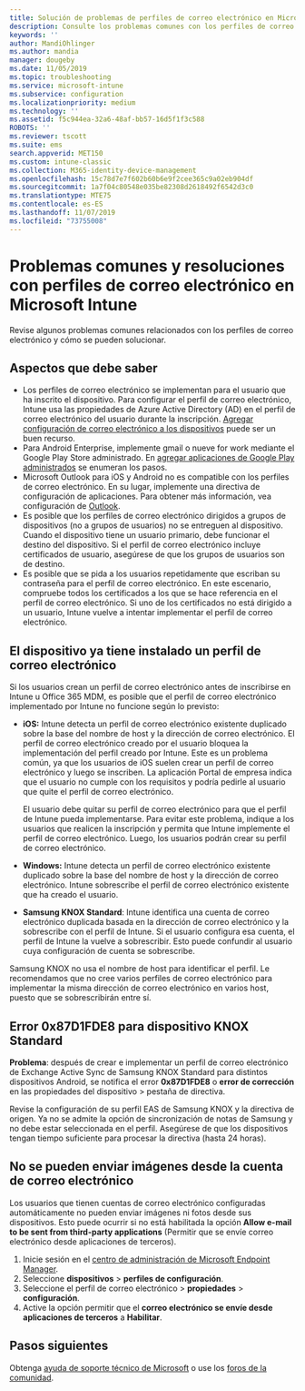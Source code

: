 ```yaml
---
title: Solución de problemas de perfiles de correo electrónico en Microsoft Intune - Azure | Microsoft Docs
description: Consulte los problemas comunes con los perfiles de correo electrónico en Microsoft Intune y sus soluciones, incluidos los perfiles de correo electrónico duplicados y errores en dispositivos Samsung KNOX Standard con Android.
keywords: ''
author: MandiOhlinger
ms.author: mandia
manager: dougeby
ms.date: 11/05/2019
ms.topic: troubleshooting
ms.service: microsoft-intune
ms.subservice: configuration
ms.localizationpriority: medium
ms.technology: ''
ms.assetid: f5c944ea-32a6-48af-bb57-16d5f1f3c588
ROBOTS: ''
ms.reviewer: tscott
ms.suite: ems
search.appverid: MET150
ms.custom: intune-classic
ms.collection: M365-identity-device-management
ms.openlocfilehash: 15c78d7e7f602b60b6e9f2cee365c9a02eb904df
ms.sourcegitcommit: 1a7f04c80548e035be82308d2618492f6542d3c0
ms.translationtype: MTE75
ms.contentlocale: es-ES
ms.lasthandoff: 11/07/2019
ms.locfileid: "73755008"
---
```

# <a name="common-issues-and-resolutions-with-email-profiles-in-microsoft-intune"></a>Problemas comunes y resoluciones con perfiles de correo electrónico en Microsoft Intune

Revise algunos problemas comunes relacionados con los perfiles de correo electrónico y cómo se pueden solucionar.

## <a name="what-you-need-to-know"></a>Aspectos que debe saber

- Los perfiles de correo electrónico se implementan para el usuario que ha inscrito el dispositivo. Para configurar el perfil de correo electrónico, Intune usa las propiedades de Azure Active Directory (AD) en el perfil de correo electrónico del usuario durante la inscripción. [Agregar configuración de correo electrónico a los dispositivos](email-settings-configure.md) puede ser un buen recurso.
- Para Android Enterprise, implemente gmail o nueve for work mediante el Google Play Store administrado. En [agregar aplicaciones de Google Play administrados](../apps/apps-add-android-for-work.md) se enumeran los pasos.
- Microsoft Outlook para iOS y Android no es compatible con los perfiles de correo electrónico. En su lugar, implemente una directiva de configuración de aplicaciones. Para obtener más información, vea configuración de [Outlook](../apps/app-configuration-policies-outlook.md).
- Es posible que los perfiles de correo electrónico dirigidos a grupos de dispositivos (no a grupos de usuarios) no se entreguen al dispositivo. Cuando el dispositivo tiene un usuario primario, debe funcionar el destino del dispositivo. Si el perfil de correo electrónico incluye certificados de usuario, asegúrese de que los grupos de usuarios son de destino.
- Es posible que se pida a los usuarios repetidamente que escriban su contraseña para el perfil de correo electrónico. En este escenario, compruebe todos los certificados a los que se hace referencia en el perfil de correo electrónico. Si uno de los certificados no está dirigido a un usuario, Intune vuelve a intentar implementar el perfil de correo electrónico.

## <a name="device-already-has-an-email-profile-installed"></a>El dispositivo ya tiene instalado un perfil de correo electrónico

Si los usuarios crean un perfil de correo electrónico antes de inscribirse en Intune u Office 365 MDM, es posible que el perfil de correo electrónico implementado por Intune no funcione según lo previsto:

- **iOS:** Intune detecta un perfil de correo electrónico existente duplicado sobre la base del nombre de host y la dirección de correo electrónico. El perfil de correo electrónico creado por el usuario bloquea la implementación del perfil creado por Intune. Este es un problema común, ya que los usuarios de iOS suelen crear un perfil de correo electrónico y luego se inscriben. La aplicación Portal de empresa indica que el usuario no cumple con los requisitos y podría pedirle al usuario que quite el perfil de correo electrónico.

  El usuario debe quitar su perfil de correo electrónico para que el perfil de Intune pueda implementarse. Para evitar este problema, indique a los usuarios que realicen la inscripción y permita que Intune implemente el perfil de correo electrónico. Luego, los usuarios podrán crear su perfil de correo electrónico.

- **Windows:** Intune detecta un perfil de correo electrónico existente duplicado sobre la base del nombre de host y la dirección de correo electrónico. Intune sobrescribe el perfil de correo electrónico existente que ha creado el usuario.

- **Samsung KNOX Standard**: Intune identifica una cuenta de correo electrónico duplicada basada en la dirección de correo electrónico y la sobrescribe con el perfil de Intune. Si el usuario configura esa cuenta, el perfil de Intune la vuelve a sobrescribir. Esto puede confundir al usuario cuya configuración de cuenta se sobrescribe.

Samsung KNOX no usa el nombre de host para identificar el perfil. Le recomendamos que no cree varios perfiles de correo electrónico para implementar la misma dirección de correo electrónico en varios host, puesto que se sobrescribirán entre sí.

## <a name="error-0x87d1fde8-for-knox-standard-device"></a>Error 0x87D1FDE8 para dispositivo KNOX Standard

**Problema**: después de crear e implementar un perfil de correo electrónico de Exchange Active Sync de Samsung KNOX Standard para distintos dispositivos Android, se notifica el error **0x87D1FDE8** o **error de corrección** en las propiedades del dispositivo > pestaña de directiva.

Revise la configuración de su perfil EAS de Samsung KNOX y la directiva de origen. Ya no se admite la opción de sincronización de notas de Samsung y no debe estar seleccionada en el perfil. Asegúrese de que los dispositivos tengan tiempo suficiente para procesar la directiva (hasta 24 horas).

## <a name="unable-to-send-images-from--email-account"></a>No se pueden enviar imágenes desde la cuenta de correo electrónico

Los usuarios que tienen cuentas de correo electrónico configuradas automáticamente no pueden enviar imágenes ni fotos desde sus dispositivos. Esto puede ocurrir si no está habilitada la opción **Allow e-mail to be sent from third-party applications** (Permitir que se envíe correo electrónico desde aplicaciones de terceros).

1. Inicie sesión en el [centro de administración de Microsoft Endpoint Manager](https://go.microsoft.com/fwlink/?linkid=2109431).
2. Seleccione **dispositivos** > **perfiles de configuración**.
3. Seleccione el perfil de correo electrónico > **propiedades**  > **configuración**.
4. Active la opción permitir que el **correo electrónico se envíe desde aplicaciones de terceros** a **Habilitar**.

## <a name="next-steps"></a>Pasos siguientes

Obtenga [ayuda de soporte técnico de Microsoft](../fundamentals/get-support.md) o use los [foros de la comunidad](https://social.technet.microsoft.com/Forums/en-US/home?category=microsoftintune).
